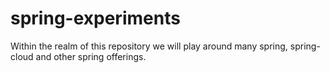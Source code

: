 # spring-experiments

Within the realm of this repository we will play around many spring, spring-cloud and other spring offerings.
